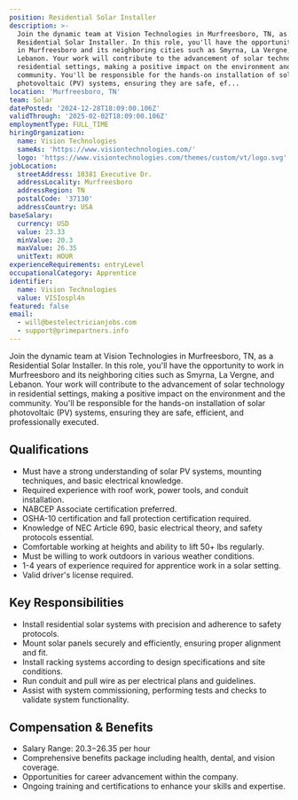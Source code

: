 ```yaml
---
position: Residential Solar Installer
description: >-
  Join the dynamic team at Vision Technologies in Murfreesboro, TN, as a
  Residential Solar Installer. In this role, you'll have the opportunity to work
  in Murfreesboro and its neighboring cities such as Smyrna, La Vergne, and
  Lebanon. Your work will contribute to the advancement of solar technology in
  residential settings, making a positive impact on the environment and the
  community. You'll be responsible for the hands-on installation of solar
  photovoltaic (PV) systems, ensuring they are safe, ef...
location: 'Murfreesboro, TN'
team: Solar
datePosted: '2024-12-28T18:09:00.106Z'
validThrough: '2025-02-02T18:09:00.106Z'
employmentType: FULL_TIME
hiringOrganization:
  name: Vision Technologies
  sameAs: 'https://www.visiontechnologies.com/'
  logo: 'https://www.visiontechnologies.com/themes/custom/vt/logo.svg'
jobLocation:
  streetAddress: 10381 Executive Dr.
  addressLocality: Murfreesboro
  addressRegion: TN
  postalCode: '37130'
  addressCountry: USA
baseSalary:
  currency: USD
  value: 23.33
  minValue: 20.3
  maxValue: 26.35
  unitText: HOUR
experienceRequirements: entryLevel
occupationalCategory: Apprentice
identifier:
  name: Vision Technologies
  value: VISIospl4n
featured: false
email:
  - will@bestelectricianjobs.com
  - support@primepartners.info
---
```




Join the dynamic team at Vision Technologies in Murfreesboro, TN, as a Residential Solar Installer. In this role, you'll have the opportunity to work in Murfreesboro and its neighboring cities such as Smyrna, La Vergne, and Lebanon. Your work will contribute to the advancement of solar technology in residential settings, making a positive impact on the environment and the community. You'll be responsible for the hands-on installation of solar photovoltaic (PV) systems, ensuring they are safe, efficient, and professionally executed.

## Qualifications

- Must have a strong understanding of solar PV systems, mounting techniques, and basic electrical knowledge.
- Required experience with roof work, power tools, and conduit installation.
- NABCEP Associate certification preferred.
- OSHA-10 certification and fall protection certification required.
- Knowledge of NEC Article 690, basic electrical theory, and safety protocols essential.
- Comfortable working at heights and ability to lift 50+ lbs regularly.
- Must be willing to work outdoors in various weather conditions.
- 1-4 years of experience required for apprentice work in a solar setting.
- Valid driver's license required.

## Key Responsibilities

- Install residential solar systems with precision and adherence to safety protocols.
- Mount solar panels securely and efficiently, ensuring proper alignment and fit.
- Install racking systems according to design specifications and site conditions.
- Run conduit and pull wire as per electrical plans and guidelines.
- Assist with system commissioning, performing tests and checks to validate system functionality.

## Compensation & Benefits

- Salary Range: $20.3-$26.35 per hour
- Comprehensive benefits package including health, dental, and vision coverage.
- Opportunities for career advancement within the company.
- Ongoing training and certifications to enhance your skills and expertise.
